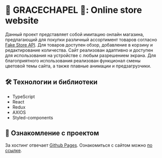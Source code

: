 # 💚 GRACECHAPEL 💚: Online store website

Данный проект представляет собой имитацию онлайн магазина, предлагающий для покупки различный ассортимент товаров согласно [Fake Store API](https://fakestoreapi.com/). Для товаров доступен обзор, добавление в корзину и редактирование количества. Сайт реализован адаптивно и доступен для использования на устройстве с любым разрешением экрана. Для благоприятного использования реализован функционал смены цветовой темы сайта, а также плавные анимации и предзагрузчики.

## 🛠 Технологии и библиотеки

- TypeScript
- React
- Redux
- AXIOS
- Styled-components

## 👀 Ознакомление с проектом

За хостинг отвечает [Github Pages](https://pages.github.com/). Ознакомиться с сайтом можно [по ссылке](https://dahbka-lis.github.io/react-shop-ts/).
